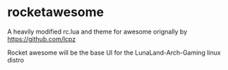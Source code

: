 # rocketawesome
A heavily modified rc.lua and theme for awesome orignally by https://github.com/lcpz

Rocket awesome will be the base UI for the LunaLand-Arch-Gaming linux distro
